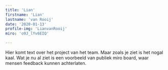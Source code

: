 ```yaml
---
title: 'Lian'
firstname: 'Lian'
lastname: 'van Rooij'
date: '2020-01-13'
profile-img: 'LianvanRooij'
miro: 'o9J_lYv6EIQ'

---
```


Hier komt text over het project van het team. Maar zoals je ziet is het nogal kaal. Wat je nu al ziet is een voorbeeld van publiek miro board, waar mensen feedback kunnen achterlaten.
